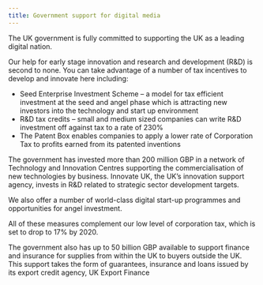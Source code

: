 ```yaml
---
title: Government support for digital media
---
```

The UK government is fully committed to supporting the UK as a leading digital nation. 

Our help for early stage innovation and research and development (R&D) is second to none. You can take advantage of a number of tax incentives to develop and innovate here including:
 
- Seed Enterprise Investment Scheme – a model for tax efficient investment at the seed and angel phase which is attracting new investors into the technology and start up environment
- R&D tax credits – small and medium sized companies can write R&D investment off against tax to a rate of 230%
- The Patent Box enables companies to apply a lower rate of Corporation Tax to profits earned from its patented inventions

The government has invested more than 200 million GBP in a network of Technology and Innovation Centres supporting the commercialisation of new technologies by business. Innovate UK, the UK’s innovation support agency, invests in R&D related to strategic sector development targets.

We also offer a number of world-class digital start-up programmes and opportunities for angel investment. 

All of these measures complement our low level of corporation tax, which is set to drop to 17% by 2020.

The government also has up to 50 billion GBP available to support finance and insurance for supplies from within the UK to buyers outside the UK. This support takes the form of guarantees, insurance and loans issued by its export credit agency, UK Export Finance

